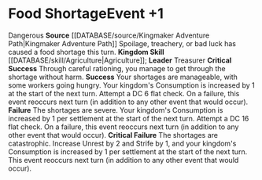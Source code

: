 ﻿---
id: '15'
level: '1'
name: Food Shortage
rarity: Common
skill:
- '[[DATABASE/skill/Agriculture|Agriculture]]'
source: '[[DATABASE/source/Kingmaker Adventure Path|Kingmaker Adventure Path]]'
trait:
- '[[DATABASE/trait/Dangerous|Dangerous]]'
type: Kingdom Event

---
# Food Shortage<span class="item-type">Event +1</span>

<span class="item-trait">Dangerous</span>
**Source** [[DATABASE/source/Kingmaker Adventure Path|Kingmaker Adventure Path]]
Spoilage, treachery, or bad luck has caused a food shortage this turn.
**Kingdom Skill** [[DATABASE/skill/Agriculture|Agriculture]]; **Leader** Treasurer
**Critical Success** Through careful rationing, you manage to get through the shortage without harm.
**Success** Your shortages are manageable, with some workers going hungry. Your kingdom's Consumption is increased by 1 at the start of the next turn. Attempt a DC 6 flat check. On a failure, this event reoccurs next turn (in addition to any other event that would occur).
**Failure** The shortages are severe. Your kingdom's Consumption is increased by 1 per settlement at the start of the next turn. Attempt a DC 16 flat check. On a failure, this event reoccurs next turn (in addition to any other event that would occur).
**Critical Failure** The shortages are catastrophic. Increase Unrest by 2 and Strife by 1, and your kingdom's Consumption is increased by 1 per settlement at the start of the next turn. This event reoccurs next turn (in addition to any other event that would occur).